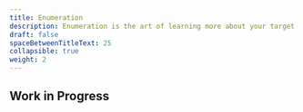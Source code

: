 ```yaml
---
title: Enumeration
description: Enumeration is the art of learning more about your target. Use these techniques to identify opportunities for further exploitation.
draft: false
spaceBetweenTitleText: 25
collapsible: true
weight: 2
---
```

## Work in Progress